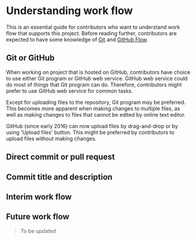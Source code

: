 Understanding work flow
=======================

This is an essential guide for contributors who want to understand
work flow that supports this project. Before reading further,
contributors are expected to have some knowledge of [Git] and
[GitHub Flow].

Git or GitHub
-------------

When working on project that is hosted on GitHub, contributors have
choice to use either Git program or GitHub web service. GitHub web
service could do most of things that Git program can do. Therefore,
contributors might prefer to use GitHub web service for common tasks.

Except for uploading files to the repository, Git program may be
preferred. This becomes more apparent when making changes to multiple
files, as well as making changes to files that cannot be edited by
online text editor.

GitHub (since early 2016) can now upload files by drag-and-drop or by
using 'Upload files' button. This might be preferred by contributors
to upload files without making changes.

Direct commit or pull request
-----------------------------

Commit title and description
----------------------------

Interim work flow
-----------------

Future work flow
----------------

> To be updated

[Git]: https://git-scm.com/
[GitHub Flow]: https://guides.github.com/introduction/flow/
